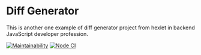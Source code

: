 # Diff Generator

This is another one example of diff generator project from hexlet in backend JavaScript developer profession.

[![Maintainability](https://api.codeclimate.com/v1/badges/bf1ee139579ca1eaa098/maintainability)](https://codeclimate.com/github/seth2810/backend-project-lvl2/maintainability)
[![Node CI](https://github.com/seth2810/backend-project-lvl2/workflows/Node.js%20CI/badge.svg)](https://github.com/seth2810/backend-project-lvl2/actions)
